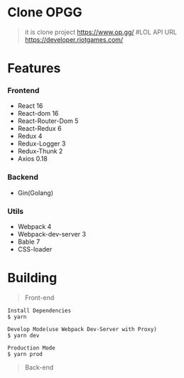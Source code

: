 # Clone OPGG
> it is clone project
https://www.op.gg/
#LOL API URL
> https://developer.riotgames.com/


# Features
### Frontend
- React 16
- React-dom 16
- React-Router-Dom 5
- React-Redux 6
- Redux 4
- Redux-Logger 3
- Redux-Thunk 2
- Axios 0.18

### Backend
- Gin(Golang)

### Utils
- Webpack 4
- Webpack-dev-server 3
- Bable 7
- CSS-loader

# Building
> Front-end

```
Install Dependencies
$ yarn

Develop Mode(use Webpack Dev-Server with Proxy)
$ yarn dev

Production Mode
$ yarn prod
```
> Back-end
